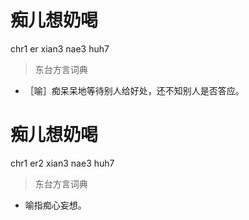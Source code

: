 # 痴儿想奶喝
chr1 er xian3 nae3 huh7
> 东台方言词典
- ［喻］痴呆呆地等待别人给好处，还不知别人是否答应。

# 痴儿想奶喝
chr1 er2 xian3 nae3 huh7
> 东台方言词典
- 喻指痴心妄想。
